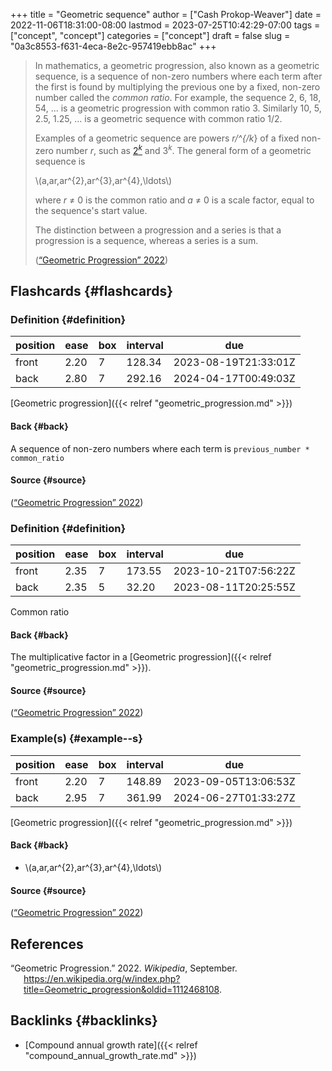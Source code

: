 +++
title = "Geometric sequence"
author = ["Cash Prokop-Weaver"]
date = 2022-11-06T18:31:00-08:00
lastmod = 2023-07-25T10:42:29-07:00
tags = ["concept", "concept"]
categories = ["concept"]
draft = false
slug = "0a3c8553-f631-4eca-8e2c-957419ebb8ac"
+++

> In mathematics, a geometric progression, also known as a geometric sequence, is a sequence of non-zero numbers where each term after the first is found by multiplying the previous one by a fixed, non-zero number called the _common ratio_. For example, the sequence 2, 6, 18, 54, ... is a geometric progression with common ratio 3. Similarly 10, 5, 2.5, 1.25, ... is a geometric sequence with common ratio 1/2.
>
> Examples of a geometric sequence are powers _r/^{/k_} of a fixed non-zero number _r_, such as [2<sup>_k_</sup>](https://en.wikipedia.org/wiki/Power_of_two) and 3<sup>_k_</sup>. The general form of a geometric sequence is
>
> \\(a,ar,ar^{2},ar^{3},ar^{4},\ldots\\)
>
> where _r_ ≠ 0 is the common ratio and _a_ ≠ 0 is a scale factor, equal to the sequence's start value.
>
> The distinction between a progression and a series is that a progression is a sequence, whereas a series is a sum.
>
> (<a href="#citeproc_bib_item_1">“Geometric Progression” 2022</a>)


## Flashcards {#flashcards}


### Definition {#definition}

| position | ease | box | interval | due                  |
|----------|------|-----|----------|----------------------|
| front    | 2.20 | 7   | 128.34   | 2023-08-19T21:33:01Z |
| back     | 2.80 | 7   | 292.16   | 2024-04-17T00:49:03Z |

[Geometric progression]({{< relref "geometric_progression.md" >}})


#### Back {#back}

A sequence of non-zero numbers where each term is `previous_number * common_ratio`


#### Source {#source}

(<a href="#citeproc_bib_item_1">“Geometric Progression” 2022</a>)


### Definition {#definition}

| position | ease | box | interval | due                  |
|----------|------|-----|----------|----------------------|
| front    | 2.35 | 7   | 173.55   | 2023-10-21T07:56:22Z |
| back     | 2.35 | 5   | 32.20    | 2023-08-11T20:25:55Z |

Common ratio


#### Back {#back}

The multiplicative factor in a [Geometric progression]({{< relref "geometric_progression.md" >}}).


#### Source {#source}

(<a href="#citeproc_bib_item_1">“Geometric Progression” 2022</a>)


### Example(s) {#example--s}

| position | ease | box | interval | due                  |
|----------|------|-----|----------|----------------------|
| front    | 2.20 | 7   | 148.89   | 2023-09-05T13:06:53Z |
| back     | 2.95 | 7   | 361.99   | 2024-06-27T01:33:27Z |

[Geometric progression]({{< relref "geometric_progression.md" >}})


#### Back {#back}

-   \\(a,ar,ar^{2},ar^{3},ar^{4},\ldots\\)


#### Source {#source}

(<a href="#citeproc_bib_item_1">“Geometric Progression” 2022</a>)

## References

<style>.csl-entry{text-indent: -1.5em; margin-left: 1.5em;}</style><div class="csl-bib-body">
  <div class="csl-entry"><a id="citeproc_bib_item_1"></a>“Geometric Progression.” 2022. <i>Wikipedia</i>, September. <a href="https://en.wikipedia.org/w/index.php?title=Geometric_progression&oldid=1112468108">https://en.wikipedia.org/w/index.php?title=Geometric_progression&#38;oldid=1112468108</a>.</div>
</div>


## Backlinks {#backlinks}

-   [Compound annual growth rate]({{< relref "compound_annual_growth_rate.md" >}})
